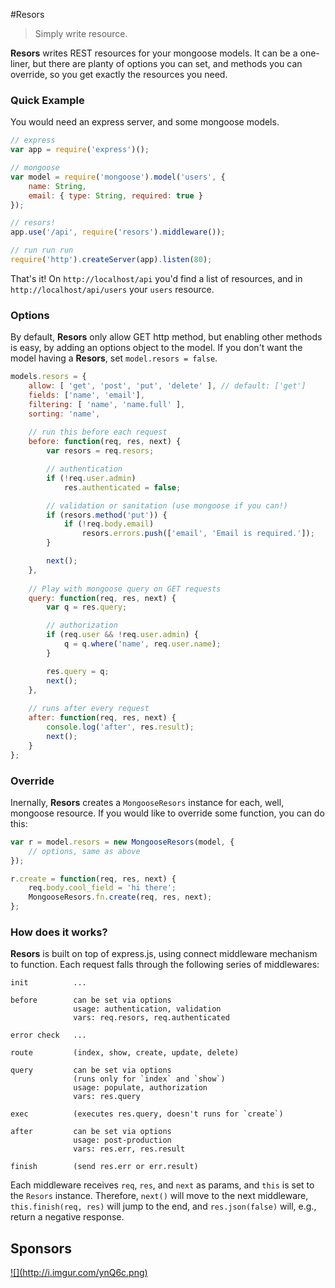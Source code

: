 #Resors

> Simply write resource.

**Resors** writes REST resources for your mongoose models. It can be a one-liner, but there are planty of options you can set, and methods you can override, so you get exactly the resources you need.

### Quick Example
You would need an express server, and some mongoose models.
```js
// express
var app = require('express')();

// mongoose
var model = require('mongoose').model('users', {
    name: String,
    email: { type: String, required: true }
});

// resors!
app.use('/api', require('resors').middleware());

// run run run
require('http').createServer(app).listen(80);
```

That's it! On `http://localhost/api` you'd find a list of resources,
and in `http://localhost/api/users` your `users` resource.

### Options
By default, **Resors** only allow GET http method, but enabling other methods is easy, by adding an options object to the model. If you don't want the model having a **Resors**, set `model.resors = false`.
```js
models.resors = {
    allow: [ 'get', 'post', 'put', 'delete' ], // default: ['get']
    fields: ['name', 'email'],
    filtering: [ 'name', 'name.full' ],
    sorting: 'name',
    
    // run this before each request
    before: function(req, res, next) {
        var resors = req.resors;

        // authentication
        if (!req.user.admin)
            res.authenticated = false;

        // validation or sanitation (use mongoose if you can!)
        if (resors.method('put')) {
            if (!req.body.email)
                resors.errors.push(['email', 'Email is required.']);
        }

        next();
    },
    
    // Play with mongoose query on GET requests
    query: function(req, res, next) {
        var q = res.query;

        // authorization
        if (req.user && !req.user.admin) {
            q = q.where('name', req.user.name);
        }

        res.query = q;
        next();
    },
    
    // runs after every request
    after: function(req, res, next) {
        console.log('after', res.result);
        next();
    }
};
```

### Override
Inernally, **Resors** creates a `MongooseResors` instance for each, well, mongoose resource.
If you would like to override some function, you can do this:
```js
var r = model.resors = new MongooseResors(model, {
    // options, same as above
});

r.create = function(req, res, next) {
    req.body.cool_field = 'hi there';
    MongooseResors.fn.create(req, res, next);
};
```

### How does it works?
**Resors** is built on top of express.js, using connect middleware mechanism to function.
Each request falls through the following series of middlewares:
```
init          ...

before        can be set via options
              usage: authentication, validation
              vars: req.resors, req.authenticated

error check   ...

route         (index, show, create, update, delete)

query         can be set via options
              (runs only for `index` and `show`)
              usage: populate, authorization
              vars: res.query

exec          (executes res.query, doesn't runs for `create`)

after         can be set via options
              usage: post-production
              vars: res.err, res.result

finish        (send res.err or err.result)
```
Each middleware receives `req`, `res`, and `next` as params, and `this` is set to the `Resors` instance.
Therefore, `next()` will move to the next middleware, `this.finish(req, res)` will jump to the end,
and `res.json(false)` will, e.g., return a negative response.


Sponsors
---
<a id="stormlogo" href="http://www.jetbrains.com/webstorm/" alt="Smart IDE for web development with HTML Editor, CSS &amp; JavaScript support" title="Smart IDE for web development with HTML Editor, CSS &amp; JavaScript support">
  ![](http://i.imgur.com/ynQ6c.png)
</a>
